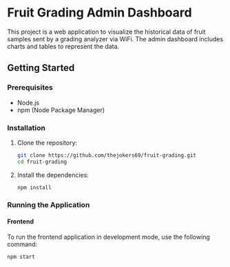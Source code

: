 # Fruit Grading Admin Dashboard

This project is a web application to visualize the historical data of fruit samples sent by a grading analyzer via WiFi. The admin dashboard includes charts and tables to represent the data.

## Getting Started

### Prerequisites

- Node.js
- npm (Node Package Manager)

### Installation

1. Clone the repository:
    ```sh
    git clone https://github.com/thejokers69/fruit-grading.git
    cd fruit-grading
    ```

2. Install the dependencies:
    ```sh
    npm install
    ```

### Running the Application

#### Frontend

To run the frontend application in development mode, use the following command:
```sh
npm start
